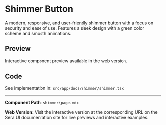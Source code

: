 # Shimmer Button
A modern, responsive, and user-friendly shimmer button with a focus on security and ease of use. Features a sleek design with a green color scheme and smooth animations.

## Preview

Interactive component preview available in the web version.

## Code

See implementation in: `src/app/docs/shimmer/shimmer.tsx`

---

**Component Path:** `shimmer\page.mdx`

**Web Version:** Visit the interactive version at the corresponding URL on the Sera UI documentation site for live previews and interactive examples.
